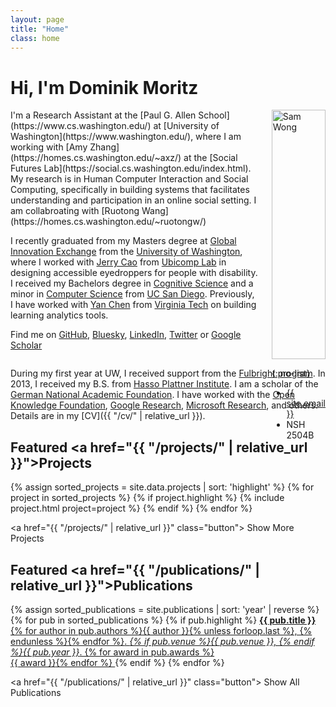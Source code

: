 ```yaml
---
layout: page
title: "Home"
class: home
---
```


# Hi, I'm Dominik Moritz

<div class="columns" markdown="1">

<div class="intro" markdown="1">
I'm a Research Assistant at the [Paul G. Allen School](https://www.cs.washington.edu/) at [University of Washington](https://www.washington.edu/), where I am working with [Amy Zhang](https://homes.cs.washington.edu/~axz/) at the [Social Futures Lab](https://social.cs.washington.edu/index.html). My research is in Human Computer Interaction and Social Computing, specifically in building systems that facilitates understanding and participation in an online social setting. I am collabroating with [Ruotong Wang](https://homes.cs.washington.edu/~ruotongw/)

I recently graduated from my Masters degree at [Global Innovation Exchange](https://gix.uw.edu/) from the [University of Washington](https://www.washington.edu/), where I worked with [Jerry Cao](https://jerrycao22.github.io/) from [Ubicomp Lab](https://ubicomplab.cs.washington.edu/) in designing accessible eyedroppers for people with disability. I received my Bachelors degree in [Cognitive Science](https://cogsci.ucsd.edu/) and a minor in [Computer Science](https://cse.ucsd.edu/) from [UC San Diego](https://ucsd.edu/). Previously, I have worked with [Yan Chen](https://chensivan.github.io/) from [Virginia Tech](https://vt.edu/) on building learning analytics tools. 


Find me on [GitHub](https://github.com/domoritz), [Bluesky](https://bsky.app/profile/domoritz.de), [LinkedIn](https://www.linkedin.com/in/dominik-moritz-409b8124/), [Twitter](https://twitter.com/domoritz) or [Google Scholar](https://scholar.google.com/citations?user=3ikhPPUAAAAJ&hl=en)
</div>

<div class="me" markdown="1">
<picture style="max-width: 300px; display: block;">
  <source srcset='/images/sam_wong.webp' type='image/webp' />
  <img
    src='/images/sam_wong.jpg'
    alt='Sam Wong'
    style="width: 100%; height: auto;">
</picture>

{:.no-list}
* <a href="mailto:{{ site.email }}">{{ site.email }}</a>
* NSH 2504B
</div>

</div>

During my first year at UW, I received support from the [Fulbright program](https://en.wikipedia.org/wiki/Fulbright_Program). In 2013, I received my B.S. from [Hasso Plattner Institute](https://hpi.de/). I am a scholar of the [German National Academic Foundation](http://www.studienstiftung.de/). I have worked with the [Open Knowledge Foundation](http://www.okfn.org), [Google Research](https://ai.google/research/), [Microsoft Research](https://www.microsoft.com/en-us/research/group/vibe/), and others. Details are in my [CV]({{ "/cv/" | relative_url }}).

## Featured <a href="{{ "/projects/" | relative_url }}">Projects</a>

<div class="featured-projects">
  {% assign sorted_projects = site.data.projects | sort: 'highlight' %}
  {% for project in sorted_projects %}
    {% if project.highlight %}
      {% include project.html project=project %}
    {% endif %}
  {% endfor %}
</div>

<a href="{{ "/projects/" | relative_url }}" class="button">
  <i class="fas fa-chevron-circle-right"></i>
  Show More Projects
</a>

## Featured <a href="{{ "/publications/" | relative_url }}">Publications</a>

<div class="featured-publications">
  {% assign sorted_publications = site.publications | sort: 'year' | reverse %}
  {% for pub in sorted_publications %}
    {% if pub.highlight %}
      <a href="{{ pub.pdf }}" class="publication">
        <strong>{{ pub.title }}</strong>
        <span class="authors">{% for author in pub.authors %}{{ author }}{% unless forloop.last %}, {% endunless %}{% endfor %}</span>.
        <i>{% if pub.venue %}{{ pub.venue }}, {% endif %}{{ pub.year }}</i>.
        {% for award in pub.awards %}<br/><span class="award"><i class="fas fa-{% if award == "Best Paper Award" %}trophy{% else %}award{% endif %}" aria-hidden="true"></i> {{ award }}</span>{% endfor %}
      </a>
    {% endif %}
  {% endfor %}
</div>

<a href="{{ "/publications/" | relative_url }}" class="button">
  <i class="fas fa-chevron-circle-right"></i>
  Show All Publications
</a>
